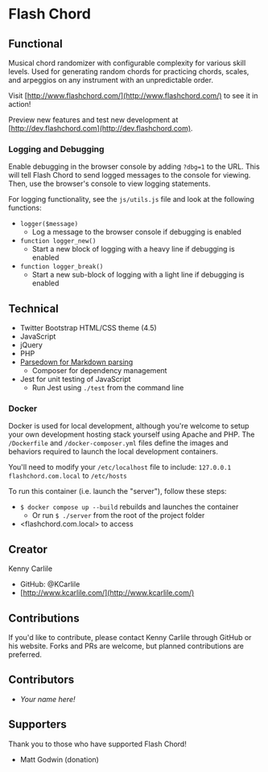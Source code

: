 # Flash Chord

## Functional

Musical chord randomizer with configurable complexity for various skill levels. Used for generating random chords for practicing chords, scales, and arpeggios on any instrument with an unpredictable order.

Visit [http://www.flashchord.com/](http://www.flashchord.com/) to see it in action!

Preview new features and test new development at [http://dev.flashchord.com](http://dev.flashchord.com).

### Logging and Debugging

Enable debugging in the browser console by adding `?dbg=1` to the URL. This will tell Flash Chord to send logged messages to the console for viewing. Then, use the browser's console to view logging statements.

For logging functionality, see the `js/utils.js` file and look at the following functions:

- `logger($message)`
  - Log a message to the browser console if debugging is enabled
- `function logger_new()`
  - Start a new block of logging with a heavy line if debugging is enabled
- `function logger_break()`
  - Start a new sub-block of logging with a light line if debugging is enabled

## Technical

- Twitter Bootstrap HTML/CSS theme (4.5)
- JavaScript
- jQuery
- PHP
- [Parsedown for Markdown parsing](https://parsedown.org/)
  - Composer for dependency management
- Jest for unit testing of JavaScript
  - Run Jest using `./test` from the command line

### Docker

Docker is used for local development, although you're welcome to setup your own development hosting stack yourself using Apache and PHP. The `/Dockerfile` and `/docker-composer.yml` files define the images and behaviors required to launch the local development containers.

You'll need to modify your `/etc/localhost` file to include: `127.0.0.1	flashchord.com.local` to `/etc/hosts`

To run this container (i.e. launch the "server"), follow these steps:

- `$ docker compose up --build` rebuilds and launches the container
  - Or run `$ ./server` from the root of the project folder
- <flashchord.com.local> to access

## Creator

Kenny Carlile

- GitHub: @KCarlile
- [http://www.kcarlile.com/](http://www.kcarlile.com/)

## Contributions

If you'd like to contribute, please contact Kenny Carlile through GitHub or his website. Forks and PRs are welcome, but planned contributions are preferred.

## Contributors

- _Your name here!_

## Supporters

Thank you to those who have supported Flash Chord!

- Matt Godwin (donation)
